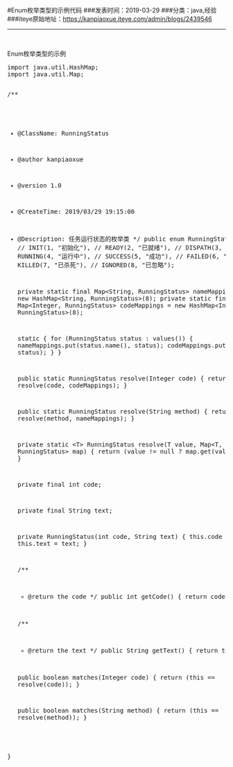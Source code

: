 #Enum枚举类型的示例代码
###发表时间：2019-03-29
###分类：java,经验
###iteye原始地址：<a href="https://kanpiaoxue.iteye.com/admin/blogs/2439546" target="_blank">https://kanpiaoxue.iteye.com/admin/blogs/2439546</a>

---

<div class="iteye-blog-content-contain" style="font-size: 14px;"> 
 <p>&nbsp;</p> 
 <p>Enum枚举类型的示例</p> 
 <pre name="code" class="java">import java.util.HashMap;
import java.util.Map;

/**
 * @ClassName: RunningStatus
 * @author kanpiaoxue
 * @version 1.0
 * @CreateTime: 2019/03/29 19:15:00
 * @Description: 任务运行状态的枚举类
 */
public enum RunningStatus {
    //
    INIT(1, "初始化"),
    //
    READY(2, "已就绪"),
    //
    DISPATH(3, "已分发"),
    //
    RUNNING(4, "运行中"),
    //
    SUCCESS(5, "成功"),
    //
    FAILED(6, "失败"),
    //
    KILLED(7, "已杀死"),
    //
    IGNORED(8, "已忽略");

    private static final Map&lt;String, RunningStatus&gt; nameMappings = new HashMap&lt;String, RunningStatus&gt;(8);
    private static final Map&lt;Integer, RunningStatus&gt; codeMappings = new HashMap&lt;Integer, RunningStatus&gt;(8);

    static {
        for (RunningStatus status : values()) {
            nameMappings.put(status.name(), status);
            codeMappings.put(status.code, status);
        }
    }

    public static RunningStatus resolve(Integer code) {
        return resolve(code, codeMappings);
    }

    public static RunningStatus resolve(String method) {
        return resolve(method, nameMappings);
    }

    private static &lt;T&gt; RunningStatus resolve(T value, Map&lt;T, RunningStatus&gt; map) {
        return (value != null ? map.get(value) : null);
    }

    private final int code;

    private final String text;

    private RunningStatus(int code, String text) {
        this.code = code;
        this.text = text;
    }

    /**
     * @return the code
     */
    public int getCode() {
        return code;
    }

    /**
     * @return the text
     */
    public String getText() {
        return text;
    }

    public boolean matches(Integer code) {
        return (this == resolve(code));
    }

    public boolean matches(String method) {
        return (this == resolve(method));
    }

}</pre> 
 <p>&nbsp;</p> 
 <p>&nbsp;</p> 
 <p>&nbsp;</p> 
</div>